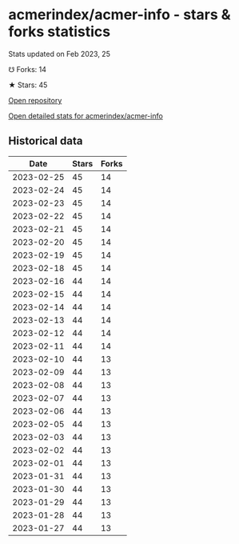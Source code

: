 # acmerindex/acmer-info - stars & forks statistics

Stats updated on Feb 2023, 25

☋ Forks: 14

★ Stars: 45

[Open repository](https://github.com/acmerindex/acmer-info)

[Open detailed stats for acmerindex/acmer-info](https://reviewgithub.com/rep/acmerindex/acmer-info)

## Historical data
| Date | Stars | Forks |
|------|-------|-------|
| 2023-02-25 | 45 | 14 | 
| 2023-02-24 | 45 | 14 | 
| 2023-02-23 | 45 | 14 | 
| 2023-02-22 | 45 | 14 | 
| 2023-02-21 | 45 | 14 | 
| 2023-02-20 | 45 | 14 | 
| 2023-02-19 | 45 | 14 | 
| 2023-02-18 | 45 | 14 | 
| 2023-02-16 | 44 | 14 | 
| 2023-02-15 | 44 | 14 | 
| 2023-02-14 | 44 | 14 | 
| 2023-02-13 | 44 | 14 | 
| 2023-02-12 | 44 | 14 | 
| 2023-02-11 | 44 | 14 | 
| 2023-02-10 | 44 | 13 | 
| 2023-02-09 | 44 | 13 | 
| 2023-02-08 | 44 | 13 | 
| 2023-02-07 | 44 | 13 | 
| 2023-02-06 | 44 | 13 | 
| 2023-02-05 | 44 | 13 | 
| 2023-02-03 | 44 | 13 | 
| 2023-02-02 | 44 | 13 | 
| 2023-02-01 | 44 | 13 | 
| 2023-01-31 | 44 | 13 | 
| 2023-01-30 | 44 | 13 | 
| 2023-01-29 | 44 | 13 | 
| 2023-01-28 | 44 | 13 | 
| 2023-01-27 | 44 | 13 | 


